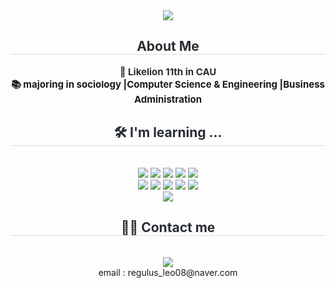 <div align= "center">
    <img src="https://capsule-render.vercel.app/api?type=waving&color=gradient&height=180&text=Eunsu%20Github%20:)&animation=twinkling&fontColor=ffffff&fontSize=60" />
    </div>
    <div align= "center"> 
    <h2 style="border-bottom: 1px solid #d8dee4; color: #282d33;"> About Me </h2>  
    <div style="font-weight: 700; font-size: 15px; text-align: center; color: #282d33;"> 🦁 Likelion 11th in CAU</li></li> </div> 
    <div style="font-weight: 700; font-size: 15px; align="center";text-align: center; color: #282d33;"> 📚 majoring in sociology |Computer Science & Engineering |Business Administration </li></li> </div> 
    </div>
    <div align= "center">
    <h2 style="border-bottom: 1px solid #d8dee4; color: #282d33;"> 🛠️ I'm learning ... </h2> <br> 
    <div style="margin: 0 auto; text-align: center;" align= "center"> <img src="https://img.shields.io/badge/Spring-6DB33F?style=for-the-badge&logo=Spring&logoColor=white">
          <img src="https://img.shields.io/badge/Spring Boot-6DB33F?style=for-the-badge&logo=Spring Boot&logoColor=white">
          <img src="https://img.shields.io/badge/Slack-4A154B?style=for-the-badge&logo=Slack&logoColor=white">
          <img src="https://img.shields.io/badge/Python-3776AB?style=for-the-badge&logo=Python&logoColor=white">
          <img src="https://img.shields.io/badge/Java-007396?style=for-the-badge&logo=Java&logoColor=white">
          <br/><img src="https://img.shields.io/badge/Git-F05032?style=for-the-badge&logo=Git&logoColor=white">
          <img src="https://img.shields.io/badge/Github-181717?style=for-the-badge&logo=Github&logoColor=white">
          <img src="https://img.shields.io/badge/Django-092E20?style=for-the-badge&logo=Django&logoColor=white">
          <img src="https://img.shields.io/badge/C-A8B9CC?style=for-the-badge&logo=C&logoColor=white">
          <img src="https://img.shields.io/badge/Amazon AWS-232F3E?style=for-the-badge&logo=Amazon AWS&logoColor=white">
          <br/><img src="https://img.shields.io/badge/Amazon S3-569A31?style=for-the-badge&logo=Amazon S3&logoColor=white">
          </div>
    </div>
    <div align= "center">
    <h2 style="border-bottom: 1px solid #d8dee4; color: #282d33;"> 🧑‍💻 Contact me </h2> <br> 
    <div align= "center"> <a href=https://velog.io/@eunsu02> <img src="https://img.shields.io/badge/Velog-20C997?style=for-the-badge&logo=Velog&logoColor=white&link=https://velog.io/@eunsu02"> </a>
          </div>     <div align= "center"> email : regulus_leo08@naver.com</div> <br> 
    <div align= "center">  </div> 
    </div>

    
